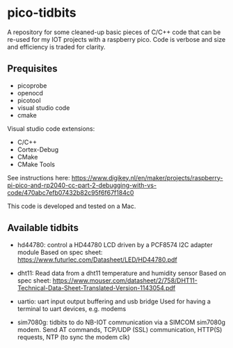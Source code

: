 # pico-tidbits

A repository for some cleaned-up basic pieces of C/C++ code that can be re-used for my IOT projects with a raspberry pico. Code is verbose and size and efficiency is traded for clarity.

## Prequisites

- picoprobe
- openocd
- picotool
- visual studio code
- cmake

Visual studio code extensions:

- C/C++
- Cortex-Debug
- CMake
- CMake Tools

See instructions here: https://www.digikey.nl/en/maker/projects/raspberry-pi-pico-and-rp2040-cc-part-2-debugging-with-vs-code/470abc7efb07432b82c95f6f67f184c0

This code is developed and tested on a Mac.

## Available tidbits

- hd44780: control a HD44780 LCD driven by a PCF8574 I2C adapter module
Based on spec sheet: https://www.futurlec.com/Datasheet/LED/HD44780.pdf

- dht11: Read data from a dht11 temperature and humidity sensor
Based on spec sheet: https://www.mouser.com/datasheet/2/758/DHT11-Technical-Data-Sheet-Translated-Version-1143054.pdf

- uartio: uart input output buffering and usb bridge
Used for having a terminal to uart devices, e.g. modems

- sim7080g: tidbits to do NB-IOT communication via a SIMCOM sim7080g modem.
Send AT commands, TCP/UDP (SSL) communication, HTTP(S) requests, NTP (to sync the modem clk)




